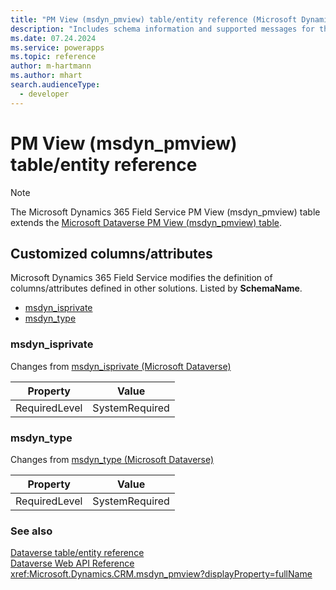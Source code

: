 ```yaml
---
title: "PM View (msdyn_pmview) table/entity reference (Microsoft Dynamics 365 Field Service)"
description: "Includes schema information and supported messages for the PM View (msdyn_pmview) table/entity with Microsoft Dynamics 365 Field Service."
ms.date: 07.24.2024
ms.service: powerapps
ms.topic: reference
author: m-hartmann
ms.author: mhart
search.audienceType: 
  - developer
---
```


# PM View (msdyn_pmview) table/entity reference



> [!NOTE]
> The Microsoft Dynamics 365 Field Service PM View (msdyn_pmview) table extends the [Microsoft Dataverse PM View (msdyn_pmview) table](/power-apps/developer/data-platform/reference/entities/msdyn_pmview).



## Customized columns/attributes

Microsoft Dynamics 365 Field Service modifies the definition of columns/attributes defined in other solutions. Listed by **SchemaName**.

- [msdyn_isprivate](#BKMK_msdyn_isprivate)
- [msdyn_type](#BKMK_msdyn_type)

### <a name="BKMK_msdyn_isprivate"></a> msdyn_isprivate

Changes from [msdyn_isprivate (Microsoft Dataverse)](/power-apps/developer/data-platform/reference/entities/msdyn_pmview#BKMK_msdyn_isprivate)

|Property|Value|
|---|---|
|RequiredLevel|SystemRequired|


### <a name="BKMK_msdyn_type"></a> msdyn_type

Changes from [msdyn_type (Microsoft Dataverse)](/power-apps/developer/data-platform/reference/entities/msdyn_pmview#BKMK_msdyn_type)

|Property|Value|
|---|---|
|RequiredLevel|SystemRequired|




### See also

[Dataverse table/entity reference](../about-entity-reference.md)  
[Dataverse Web API Reference](/power-apps/developer/data-platform/webapi/reference/about)   
<xref:Microsoft.Dynamics.CRM.msdyn_pmview?displayProperty=fullName>
